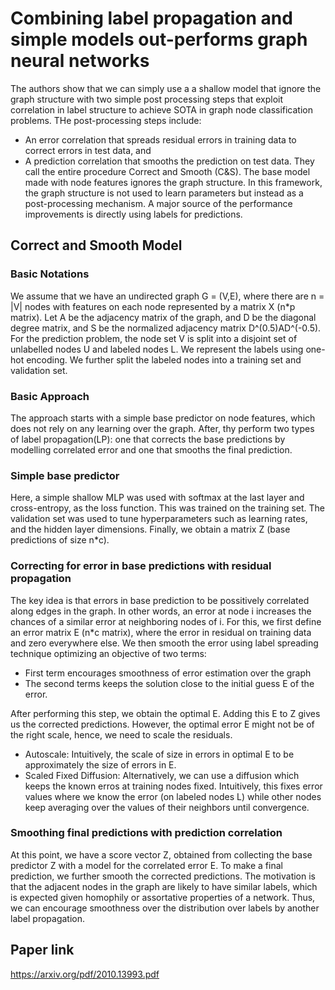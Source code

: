 # Combining label propagation and simple models out-performs graph neural networks

The authors show that we can simply use a a shallow model that ignore the graph structure with two simple post processing steps that exploit correlation in label structure to achieve SOTA in graph node classification problems. THe post-processing steps include:
* An error correlation that spreads residual errors in training data to correct errors in test data, and
* A prediction correlation that smooths the prediction on test data.
They call the entire procedure Correct and Smooth (C&S). The base model made with node features ignores the graph structure. In this framework, the graph structure is not used to learn parameters but instead as a post-processing mechanism. A major source of the performance improvements is directly using labels for predictions.

## Correct and Smooth Model

### Basic Notations

We assume that we have an undirected graph G = (V,E), where there are n = |V| nodes with features on each node represented by a matrix X (n*p matrix).
Let A be the adjacency matrix of the graph, and D be the diagonal degree matrix, and S be the normalized adjacency matrix D^(0.5)AD^(-0.5).
For the prediction problem, the node set V is split into a disjoint set of unlabelled nodes U and labeled nodes L. We represent the labels using one-hot encoding. We further split the labeled nodes into a training set and validation set.

### Basic Approach

The approach starts with a simple base predictor on node features, which does not rely on any learning over the graph. After, thy perform two types of label propagation(LP): one that corrects the base predictions by modelling correlated error and one that smooths the final prediction.

### Simple base predictor

Here, a simple shallow MLP was used with softmax at the last layer and cross-entropy, as the loss function. This was trained on the training set. The validation set was used to tune hyperparameters such as learning rates, and the hidden layer dimensions. Finally, we obtain a matrix Z (base predictions of size n*c).

### Correcting for error in base predictions with residual propagation

The key idea is that errors in base prediction to be possitively correlated along edges in the graph. In other words, an error at node i increases the chances of a similar error at neighboring nodes of i. For this, we first define an error matrix E (n*c matrix), where the error in residual on training data and zero everywhere else. We then smooth the error using label spreading technique optimizing an objective of two terms:
* First term encourages smoothness of error estimation over the graph
* The second terms keeps the solution close to the initial guess E of the error.

After performing this step, we obtain the optimal E. Adding this E to Z gives us the corrected predictions. However, the optimal error E might not be of the right scale, hence, we need to scale the residuals.

* Autoscale: Intuitively, the scale of size in errors in optimal E to be approximately the size of errors in E.
* Scaled Fixed Diffusion: Alternatively, we can use a diffusion which keeps the known erros at training nodes fixed. Intuitively, this fixes error values where we know the error (on labeled nodes L) while other nodes keep averaging over the values of their neighbors until convergence.

### Smoothing final predictions with prediction correlation

At this point, we have a score vector Z, obtained from collecting the base predictor Z with a model for the correlated error E. To make a final prediction, we further smooth the corrected predictions. The motivation is that the adjacent nodes in the graph are likely to have similar labels, which is expected given homophily or assortative properties of a network. Thus, we can encourage smoothness over the distribution over labels by another label propagation.


## Paper link

https://arxiv.org/pdf/2010.13993.pdf
